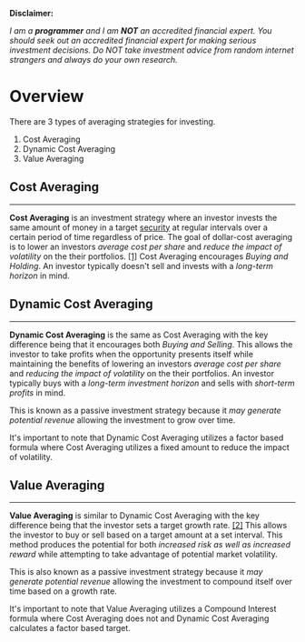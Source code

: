**Disclaimer:**

_I am a **programmer** and I am **NOT** an accredited financial expert. You should seek out an accredited financial expert for making serious investment decisions. Do NOT take investment advice from random internet strangers and always do your own research._

# Overview

There are 3 types of averaging strategies for investing.

1. Cost Averaging
1. Dynamic Cost Averaging
1. Value Averaging

## Cost Averaging

---

**Cost Averaging** is an investment strategy where an investor invests the same amount of money in a target [security](https://www.investopedia.com/terms/s/security.asp) at regular intervals over a certain period of time regardless of price. The goal of dollar-cost averaging is to lower an investors _average cost per share_ and _reduce the impact of volatility_ on the their portfolios. [[1]](https://www.investopedia.com/terms/d/dollarcostaveraging.asp) Cost Averaging encourages _Buying and Holding_. An investor typically doesn't sell and invests with a _long-term horizon_ in mind.

## Dynamic Cost Averaging

---

**Dynamic Cost Averaging** is the same as Cost Averaging with the key difference being that it encourages both _Buying and Selling_. This allows the investor to take profits when the opportunity presents itself while maintaining the benefits of lowering an investors _average cost per share_ and _reducing the impact of volatility_ on the their portfolios. An investor typically buys with a _long-term investment horizon_ and sells with _short-term profits_ in mind.

This is known as a passive investment strategy because it _may generate potential revenue_ allowing the investment to grow over time.

It's important to note that Dynamic Cost Averaging utilizes a factor based formula where Cost Averaging utilizes a fixed amount to reduce the impact of volatility.

## Value Averaging

---

**Value Averaging** is similar to Dynamic Cost Averaging with the key difference being that the investor sets a target growth rate. [[2]](https://www.investopedia.com/terms/v/value_averaging.asp) This allows the investor to buy or sell based on a target amount at a set interval. This method produces the potential for both _increased risk as well as increased reward_ while attempting to take advantage of potential market volatility.

This is also known as a passive investment strategy because it _may generate potential revenue_ allowing the investment to compound itself over time based on a growth rate.

It's important to note that Value Averaging utilizes a Compound Interest formula where Cost Averaging does not and Dynamic Cost Averaging calculates a factor based target.
